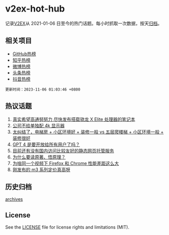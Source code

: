 # v2ex-hot-hub

 记录[V2EX](https://www.v2ex.com/)从 2021-01-06 日至今的热门话题。每小时抓取一次数据，按天[归档](archives)。
 
 ## 相关项目

- [GitHub热榜](https://github.com/snaildev/github-hot-hub)
- [知乎热榜](https://github.com/snaildev/zhihu-hot-hub)
- [微博热榜](https://github.com/snaildev/weibo-hot-hub)
- [头条热榜](https://github.com/snaildev/toutiao-hot-hub)
- [抖音热榜](https://github.com/snaildev/douyin-hot-hub)


 `更新时间：2023-11-06 01:03:46 +0800`

## 热议话题

1. [真实希望高通努努力 尽快发布搭载骁龙 X Elite 处理器的笔记本](https://www.v2ex.com/t/988772)
1. [公司不给单独配 4k 显示器](https://www.v2ex.com/t/988731)
1. [太纠结了，电梯房 + 小区环境好 + 装修一般 vs 五层爬楼梯 + 小区环境一般 + 装修很好](https://www.v2ex.com/t/988783)
1. [GPT 4 是要开放给所有用户了吗？](https://www.v2ex.com/t/988720)
1. [目前还有没有国内访问比较友好的静态网页托管服务](https://www.v2ex.com/t/988715)
1. [为什么要读原著、悟原理？](https://www.v2ex.com/t/988761)
1. [为啥同一个视频下 Firefox 和 Chrome 性能差距这么大](https://www.v2ex.com/t/988709)
1. [刚发布的 m3 系列定价真高呀](https://www.v2ex.com/t/988750)

## 历史归档

[archives](archives)

## License

See the [LICENSE](LICENSE) file for license rights and limitations (MIT).
